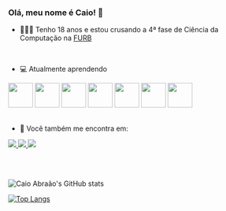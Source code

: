 ### Olá, meu nome é Caio! 👋

- 👨🏻‍💻 Tenho 18 anos e estou crusando a 4ª fase de Ciência da Computação na [FURB](https://www.furb.br/pt)

<br>

- 💻 Atualmente aprendendo
<div display="inline">
<img width="50" heigth="50" src="https://cdn.jsdelivr.net/gh/devicons/devicon@latest/icons/java/java-original.svg" />
<img width="50" heigth="50" src="https://cdn.jsdelivr.net/gh/devicons/devicon@latest/icons/javascript/javascript-original.svg" />
<img width="50" heigth="50" src="https://cdn.jsdelivr.net/gh/devicons/devicon@latest/icons/html5/html5-original.svg" />
<img width="50" heigth="50" src="https://cdn.jsdelivr.net/gh/devicons/devicon@latest/icons/css3/css3-original.svg" />
<img width="50" heigth="50" src="https://cdn.jsdelivr.net/gh/devicons/devicon@latest/icons/vuejs/vuejs-original.svg" />
<img width="50" heigth="50" src="https://cdn.jsdelivr.net/gh/devicons/devicon@latest/icons/python/python-original.svg" />
<img width="50" heigth="50" src="https://cdn.jsdelivr.net/gh/devicons/devicon@latest/icons/csharp/csharp-original.svg" />
</div>

<br>

- 📱 Você também me encontra em:
<a href="https://www.instagram.com/caioo.abraao/">
  <img src="https://img.shields.io/badge/Instagram-%23E4405F.svg?style=for-the-badge&logo=Instagram&logoColor=white" />
</a>
<a href="https://www.linkedin.com/in/caio-abraão-manarim-06b50326a/">
  <img src="https://img.shields.io/badge/linkedin-%230077B5.svg?style=for-the-badge&logo=linkedin&logoColor=white" />
</a>
<a href="mailto:caioabraao10@gmail.com">
  <img src="https://img.shields.io/badge/Gmail-D14836?style=for-the-badge&logo=gmail&logoColor=white" />
</a>

<br><br>

![Caio Abraão's GitHub stats](https://github-readme-stats.vercel.app/api?username=caiomz&show_icons=true&theme=midnight-purple)

[![Top Langs](https://github-readme-stats.vercel.app/api/top-langs/?username=caiomz&layout=compact&theme=midnight-purple)](https://github.com/caiomz/github-readme-stats)

  

  
